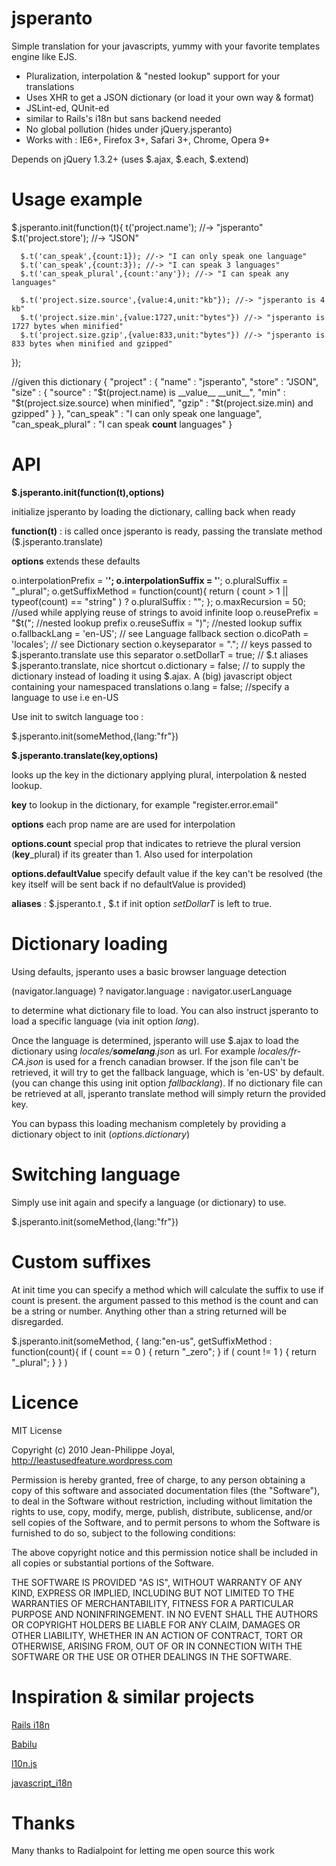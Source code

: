 jsperanto
=========

Simple translation for your javascripts, yummy with your favorite templates engine like EJS.

 * Pluralization, interpolation & "nested lookup" support for your translations
 * Uses XHR to get a JSON dictionary (or load it your own way & format)
 * JSLint-ed, QUnit-ed
 * similar to Rails's i18n but sans backend needed
 * No global pollution (hides under jQuery.jsperanto)
 * Works with : IE6+, Firefox 3+, Safari 3+, Chrome, Opera 9+

Depends on jQuery 1.3.2+ (uses $.ajax, $.each, $.extend)

Usage example
=============

   $.jsperanto.init(function(t){
       t('project.name'); //-> "jsperanto"
      $.t('project.store'); //-> "JSON"
      
      $.t('can_speak',{count:1}); //-> "I can only speak one language"
      $.t('can_speak',{count:3}); //-> "I can speak 3 languages"
      $.t('can_speak_plural',{count:'any'}); //-> "I can speak any languages"
      
      $.t('project.size.source',{value:4,unit:"kb"}); //-> "jsperanto is 4 kb"
      $.t('project.size.min',{value:1727,unit:"bytes"}) //-> "jsperanto is 1727 bytes when minified"
      $.t('project.size.gzip',{value:833,unit:"bytes"}) //-> "jsperanto is 833 bytes when minified and gzipped"
   });

   //given this dictionary
   {
      "project" : {
         "name" : "jsperanto",
         "store" : "JSON",
         "size" : {
            "source" : "$t(project.name) is __value__ __unit__",
            "min" : "$t(project.size.source) when minified",
            "gzip" : "$t(project.size.min) and gzipped"
         }
      },
      "can_speak" : "I can only speak one language",
      "can_speak_plural" : "I can speak __count__ languages"
   }

API
===

**$.jsperanto.init(function(t),options)**

initialize jsperanto by loading the dictionary, calling back when ready

**function(t)** :  is called once jsperanto is ready, passing the translate method ($.jsperanto.translate)

**options** extends these defaults

   o.interpolationPrefix = '__'; 
   o.interpolationSuffix = '__';
   o.pluralSuffix = "_plural";
   o.getSuffixMethod = function(count){ return ( count > 1 || typeof(count) == "string" )  ? o.pluralSuffix : ""; };
   o.maxRecursion = 50; //used while applying reuse of strings to avoid infinite loop
   o.reusePrefix = "$t("; //nested lookup prefix
   o.reuseSuffix = ")"; //nested lookup suffix
   o.fallbackLang = 'en-US'; // see Language fallback section
   o.dicoPath = 'locales'; // see Dictionary section
   o.keyseparator = "."; // keys passed to $.jsperanto.translate use this separator
   o.setDollarT = true; // $.t aliases $.jsperanto.translate, nice shortcut
   o.dictionary = false; // to supply the dictionary instead of loading it using $.ajax. A (big) javascript object containing your namespaced translations
   o.lang = false; //specify a language to use i.e en-US

Use init to switch language too :  

   $.jsperanto.init(someMethod,{lang:"fr"})

**$.jsperanto.translate(key,options)**

looks up the key in the dictionary applying plural, interpolation & nested lookup.

**key** to lookup in the dictionary, for example "register.error.email"

**options** each prop name are are used for interpolation

**options.count** special prop that indicates to retrieve the plural version (**key**_plural) if its greater than 1. Also used for interpolation

**options.defaultValue** specify default value if the key can't be resolved (the key itself will be sent back if no defaultValue is provided)

**aliases** : $.jsperanto.t , $.t if init option _setDollarT_ is left to true.

Dictionary loading
==================

Using defaults, jsperanto uses a basic browser language detection

   (navigator.language) ? navigator.language : navigator.userLanguage

to determine what dictionary file to load. You can also instruct jsperanto to load a specific language (via init option _lang_). 

Once the language is determined, jsperanto will use $.ajax to load the dictionary using _locales/**somelang**.json_ as url. For example _locales/fr-CA.json_ is used for a french canadian browser. If the json file can't be retrieved, it will try to get the fallback language, which is 'en-US' by default. (you can change this using init option _fallbacklang_). If no dictionary file can be retrieved at all, jsperanto translate method will simply return the provided key. 

You can bypass this loading mechanism completely by providing a dictionary object to init (_options.dictionary_)

Switching language
==================

Simply use init again and specify a language (or dictionary) to use.

   $.jsperanto.init(someMethod,{lang:"fr"})

Custom suffixes
==================

At init time you can specify a method which will calculate the suffix to use if count is present. the argument passed to this method is the count and can be a string or number.
Anything other than a string returned will be disregarded.

   $.jsperanto.init(someMethod, {
      lang:"en-us",
      getSuffixMethod : function(count){
         if ( count == 0 ) {
            return "_zero";
         }
         if ( count != 1 ) {
            return "_plural";
         }
      }
   )

Licence
=======

MIT License

Copyright (c) 2010 Jean-Philippe Joyal, <http://leastusedfeature.wordpress.com>

Permission is hereby granted, free of charge, to any person obtaining
a copy of this software and associated documentation files (the
"Software"), to deal in the Software without restriction, including
without limitation the rights to use, copy, modify, merge, publish,
distribute, sublicense, and/or sell copies of the Software, and to
permit persons to whom the Software is furnished to do so, subject to
the following conditions:

The above copyright notice and this permission notice shall be
included in all copies or substantial portions of the Software.

THE SOFTWARE IS PROVIDED "AS IS", WITHOUT WARRANTY OF ANY KIND,
EXPRESS OR IMPLIED, INCLUDING BUT NOT LIMITED TO THE WARRANTIES OF
MERCHANTABILITY, FITNESS FOR A PARTICULAR PURPOSE AND
NONINFRINGEMENT. IN NO EVENT SHALL THE AUTHORS OR COPYRIGHT HOLDERS BE
LIABLE FOR ANY CLAIM, DAMAGES OR OTHER LIABILITY, WHETHER IN AN ACTION
OF CONTRACT, TORT OR OTHERWISE, ARISING FROM, OUT OF OR IN CONNECTION
WITH THE SOFTWARE OR THE USE OR OTHER DEALINGS IN THE SOFTWARE.

Inspiration & similar projects
==============================

[Rails i18n](http://guides.rubyonrails.org/i18n.html)

[Babilu](http://tore.darell.no/posts/introducing_babilu_rails_i18n_for_your_javascript)

[l10n.js](http://github.com/eligrey/l10n.js)

[javascript_i18n](http://github.com/qoobaa/javascript_i18n) 


Thanks
======

Many thanks to Radialpoint for letting me open source this work